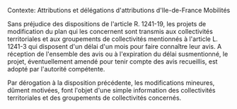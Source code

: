 Contexte: Attributions et délégations d'attributions          d'Ile-de-France Mobilités

Sans préjudice des dispositions de l'article R. 1241-19, les projets de modification du plan qui les concernent sont transmis aux collectivités territoriales et aux groupements de collectivités mentionnés à l'article L. 1241-3 qui disposent d'un délai d'un mois pour faire connaître leur avis. A réception de l'ensemble des avis ou à l'expiration du délai susmentionné, le projet, éventuellement amendé pour tenir compte des avis recueillis, est adopté par l'autorité compétente.

Par dérogation à la disposition précédente, les modifications mineures, dûment motivées, font l'objet d'une simple information des collectivités territoriales et des groupements de collectivités concernés.